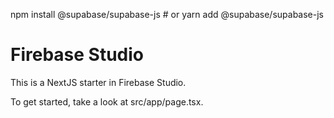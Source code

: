 npm install @supabase/supabase-js
    # or
    yarn add @supabase/supabase-js
# Firebase Studio

This is a NextJS starter in Firebase Studio.

To get started, take a look at src/app/page.tsx.
